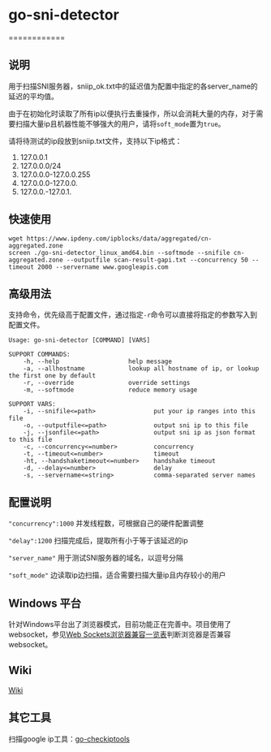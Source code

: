 # go-sni-detector

============

## 说明

用于扫描SNI服务器，sniip_ok.txt中的延迟值为配置中指定的各server_name的延迟的平均值。

由于在初始化时读取了所有ip以便执行去重操作，所以会消耗大量的内存，对于需要扫描大量ip且机器性能不够强大的用户，请将`soft_mode`置为`true`。

请将待测试的ip段放到sniip.txt文件，支持以下ip格式：

1. 127.0.0.1
2. 127.0.0.0/24
3. 127.0.0.0-127.0.0.255
4. 127.0.0.0-127.0.0.
5. 127.0.0.-127.0.1.

## 快速使用
```
wget https://www.ipdeny.com/ipblocks/data/aggregated/cn-aggregated.zone
screen ./go-sni-detector_linux_amd64.bin --softmode --snifile cn-aggregated.zone --outputfile scan-result-gapi.txt --concurrency 50 --timeout 2000 --servername www.googleapis.com
```

## 高级用法

支持命令，优先级高于配置文件，通过指定`-r`命令可以直接将指定的参数写入到配置文件。

```
Usage: go-sni-detector [COMMAND] [VARS]

SUPPORT COMMANDS:
	-h, --help                   help message
	-a, --allhostname            lookup all hostname of ip, or lookup the first one by default
	-r, --override               override settings
	-m, --softmode               reduce memory usage

SUPPORT VARS:
	-i, --snifile<=path>                put your ip ranges into this file
	-o, --outputfile<=path>             output sni ip to this file
	-j, --jsonfile<=path>               output sni ip as json format to this file
	-c, --concurrency<=number>          concurrency
	-t, --timeout<=number>              timeout
	-ht, --handshaketimeout<=number>    handshake timeout
	-d, --delay<=number>                delay
	-s, --servername<=string>           comma-separated server names
```

## 配置说明

`"concurrency":1000` 并发线程数，可根据自己的硬件配置调整

`"delay":1200` 扫描完成后，提取所有小于等于该延迟的ip

`"server_name"` 用于测试SNI服务器的域名，以逗号分隔

`"soft_mode"` 边读取ip边扫描，适合需要扫描大量ip且内存较小的用户

## Windows 平台

针对Windows平台出了浏览器模式，目前功能正在完善中。项目使用了websocket，参见[Web Sockets浏览器兼容一览表](http://caniuse.mojijs.com/Home/Html/item/key/websockets/index.html)判断浏览器是否兼容websocket。

## Wiki

[Wiki](https://plumwine.me/go-sni-detector-usage-wiki/)

## 其它工具

扫描google ip工具：[go-checkiptools](https://github.com/johnsonz/go-checkiptools)
